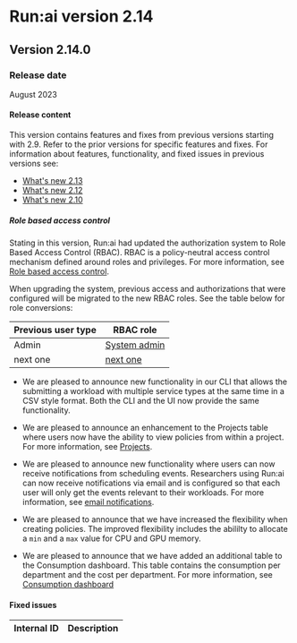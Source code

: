 # Run:ai version 2.14

## Version 2.14.0

### Release date

August 2023

#### Release content

This version contains features and fixes from previous versions starting with 2.9. Refer to the prior versions for specific features and fixes. For information about features, functionality, and fixed issues in previous versions see:

* [What's new 2.13](whats-new-2-13.md)
* [What's new 2.12](whats-new-2-12.md)
* [What's new 2.10](whats-new-2-10.md)
<!-- TODO RBAC RUN-7510/9002 and lots of others -->

##### Role based access control

Stating in this version, Run:ai had updated the authorization system to Role Based Access Control (RBAC). RBAC is a policy-neutral access control mechanism defined around roles and privileges. For more information, see [Role based access control](../admin/runai-setup/access-control/rbac.md#role-based-access-control).

When upgrading the system, previous access and authorizations that were configured will be migrated to the new RBAC roles. See the table below for role conversions:

| Previous user type | RBAC role |
| -- | -- |
| Admin | [System admin](../admin/runai-setup/access-control/rbac.md#roles) |
| next one | [next one](../admin/runai-setup/access-control/rbac.md#roles) |

<!-- RUN-8586/RUN-11777 -->
<!-- TODO add RUN-11777 docs to here and to the correct page as there are more config options -->

<!-- RUN-10235/RUN-10485  Support multi service types in the CLI submission -->
* We are pleased to announce new functionality in our CLI that allows the submitting a workload with multiple service types at the same time in a CSV style format. Both the CLI and the UI now provide the same functionality.

<!-- RUN-9808/RUN-9810 Show effective project policy from the UI -->
* We are pleased to announce an enhancement to the Projects table where users now have the ability to view policies from within a project. For more information, see [Projects]().

<!--RUN-9958/RUN-10061 Ephemeral volumes in workspaces -->

<!-- RUN-9868/RUN-10087 support per user scheduling events notifications (slack/email) -->
* We are pleased to announce new functionality where users can now receive notifications from scheduling events. Researchers using Run:ai can now receive notifications via email and is configured so that each user will only get the events relevant to their workloads. For more information, see [email notifications]().

<!-- RUN-10335/RUN-10510 Node port command line -->

<!-- RUN-10575/RUN-10579 Add numeric rules in the policy to GPU memory, CPU memory & CPU -->
* We are pleased to announce that we have increased the flexibility when creating policies. The improved flexibility includes the abililty to allocate a `min` and a `max` value for CPU and GPU memory.

<!-- RUN-11421/RUN-11508 Consumption report cost and bugs -->
* We are pleased to announce that we have added an additional table to the Consumption dashboard. This table contains the consumption per department and the cost per department. For more information, see [Consumption dashboard]()

<!-- RUN-8586/RUN-11777 Auto delete completed/failed jobs -->


#### Fixed issues

| Internal ID | Description  |
| ---------------------------- | ---- |
